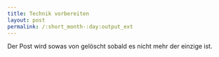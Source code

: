 ```yaml
---
title: Technik vorbereiten
layout: post
permalink: /:short_month-:day:output_ext
---
```

Der Post wird sowas von gelöscht sobald es nicht mehr der einzige ist.
